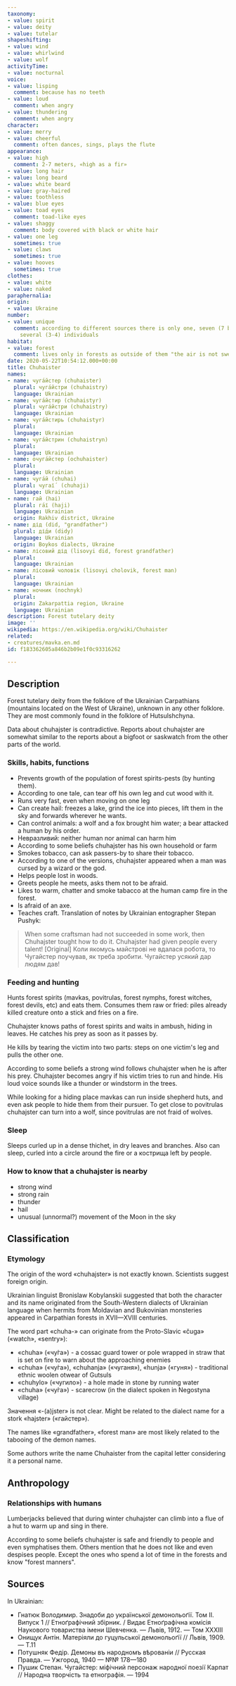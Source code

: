 ```yaml
---
taxonomy:
- value: spirit
- value: deity
- value: tutelar
shapeshifting:
- value: wind
- value: whirlwind
- value: wolf
activityTime:
- value: nocturnal
voice:
- value: lisping
  comment: because has no teeth
- value: loud
  comment: when angry
- value: thundering
  comment: when angry
character:
- value: merry
- value: cheerful
  comment: often dances, sings, plays the flute
appearance:
- value: high
  comment: 2-7 meters, «high as a fir»
- value: long hair
- value: long beard
- value: white beard
- value: gray-haired
- value: toothless
- value: blue eyes
- value: toad eyes
  comment: toad-like eyes
- value: shaggy
  comment: body covered with black or white hair
- value: one leg
  sometimes: true
- value: claws
  sometimes: true
- value: hooves
  sometimes: true
clothes:
- value: white
- value: naked
paraphernalia: 
origin:
- value: Ukraine
number:
- value: unique
  comment: according to different sources there is only one, seven (7 brothers) or
    several (3-4) individuals
habitat:
- value: forest
  comment: lives only in forests as outside of them "the air is not sweet for him»
date: 2020-05-22T10:54:12.000+00:00
title: Chuhaister
names:
- name: чуга́йстер (chuhaister)
  plural: чуга́йстри (chuhaistry)
  language: Ukrainian
- name: чуга́йстир (chuhaistyr)
  plural: чуга́йстри (chuhaistry)
  language: Ukrainian
- name: чуга́йстирь (chuhaistyr)
  plural: 
  language: Ukrainian
- name: чуга́йстрин (chuhaistryn)
  plural: 
  language: Ukrainian
- name: очуга́йстер (ochuhaister)
  plural: 
  language: Ukrainian
- name: чуга́й (chuhai)
  plural: чугаї́  (chuhaji)
  language: Ukrainian
- name: гай (hai)
  plural: га́ї (haji)
  language: Ukrainian
  origin: Rakhiv district, Ukraine
- name: дід (did, "grandfather")
  plural: дід́и (didy)
  language: Ukrainian
  origin: Boykos dialects, Ukraine
- name: лісовий дід (lisovyi did, forest grandfather)
  plural: 
  language: Ukrainian
- name: лісовий чоловік (lisovyi cholovik, forest man)
  plural: 
  language: Ukrainian
- name: ночник (nochnyk)
  plural: 
  origin: Zakarpattia region, Ukraine
  language: Ukrainian
description: Forest tutelary deity
image: ''
wikipedia: https://en.wikipedia.org/wiki/Chuhaister
related:
- creatures/mavka.en.md
id: f183362605a846b2b09e1f0c93316262

---
```

## Description

Forest tutelary deity from the folklore of the Ukrainian Carpathians (mountains located on the West of Ukraine), unknown in any other folklore. They are most commonly found in the folklore of Hutsulshchyna.

Data about chuhajster is contradictive. Reports about chuhajster are somewhat similar to the reports about a bigfoot or saskwatch from the other parts of the world.

### Skills, habits, functions

- Prevents growth of the population of forest spirits-pests (by hunting them).
- According to one tale, can tear off his own leg and cut wood with it.
- Runs very fast, even when moving on one leg
- Can create hail: freezes a lake, grind the ice into pieces, lift them in the sky and forwards wherever he wants.
- Can control animals: a wolf and a fox brought him water; a bear attacked a human by his order.
- Невразливий: neither human nor animal can harm him
- According to some beliefs chuhajster has his own household or farm
- Smokes tobacco, can ask passers-by to share their tobacco.
- According to one of the versions, chuhajster appeared when a man was cursed by a wizard or the god.
- Helps people lost in woods.
- Greets people he meets, asks them not to be afraid.
- Likes to warm, chatter and smoke tabacco at the human camp fire in the forest.
- Is afraid of an axe.
- Teaches craft. Translation of notes by Ukrainian entographer Stepan Pushyk:
> When some craftsman had not succeeded in some work, then Chuhajster tought how to do it. Chuhajster had given people every talent!
> [Original] Коли якомусь майстрові не вдалася робота, то Чугайстер поучував, як треба зробити. Чугайстер усякий дар людям дав!

### Feeding and hunting

Hunts forest spirits (mavkas, povitrulas, forest nymphs, forest witches, forest devils, etc) and eats them. Consumes them raw or fried: piles already killed creature onto a stick and fries on a fire.

Chuhajster knows paths of forest spirits and waits in ambush, hiding in leaves. He catches his prey as soon as it passes by.

He kills by tearing the victim into two parts: steps on one victim's leg and pulls the other one.

According to some beliefs a strong wind follows chuhajster when he is after his prey. Chuhajster becomes angry if his victim tries to run and hinde. His loud voice sounds like a thunder or windstorm in the trees.

While looking for a hiding place mavkas can run inside shepherd huts, and even ask people to hide them from their pursuer.
To get close to povitrulas chuhajster can turn into a wolf, since povitrulas are not fraid of wolves.

### Sleep

Sleeps curled up in a dense thichet, in dry leaves and branches. Also can sleep, curled into a circle around the fire or a кострища left by people.

### How to know that a chuhajster is nearby

- strong wind
- strong rain
- thunder
- hail
- unusual (unnormal?) movement of the Moon in the sky

## Classification

### Etymology

The origin of the word «chuhajster» is not exactly known. Scientists suggest foreign origin.

Ukrainian linguist Bronislaw Kobylanskii suggested that both the character and its name originated from the South-Western dialects of Ukrainian language when hermits from Moldavian and Bukovinian monsteries appeared in Carpathian forests in XVII—XVIII centuries.

The word part «chuha-» can originate from the Proto-Slavic «čuga» («watch», «sentry»):
- «chuha» («чу́га») - a cossac guard tower or pole wrapped in straw that is set on fire to warn about the approaching enemies
- «chuha» («чу́га»), «chuhanja» («чуганя»), «hunja» («гуня») - traditional ethnic woolen otwear of Gutsuls
- «chuhylo» («чугило») - a hole made in stone by running water
- «chuha» («чу́га») - scarecrow (in the dialect spoken in Negostyna village)

Значення «-(a)jster» is not clear. Might be related to the dialect name for a stork «hajster» («гайстер»).

The names like «grandfather», «forest man» are most likely related to the tabooing of the demon names.

Some authors write the name Chuhaister from the capital letter considering it a personal name.

## Anthropology

### Relationships with humans

Lumberjacks believed that during winter chuhajster can climb into a flue of a hut to warm up and sing in there.

According to some beliefs chuhajster is safe and friendly to people and even symphatises them.
Others mention that he does not like and even despises people. Except the ones who spend a lot of time in the forests and know "forest manners".

## Sources

In Ukrainian:
- Гнатюк Володимир. Знадоби до української демонольоґії. Том ІІ. Випуск 1 // Етноґрафічний збірник. / Видає Етноґрафічна комісія Наукового товариства імени Шевченка. — Львів, 1912. — Том ХХХІІІ
- Онищук Антін. Матеріяли до гуцульської демонольоґії // Львів, 1909.  — Т.11
- Потушняк Федір. Демоны въ народномъ вѣрованіи // Русская Правда. — Ужгород, 1940 — №№ 178—180
- Пушик Степан. Чугайстер: міфічний персонаж народної поезії Карпат // Народна творчість та етнографія. — 1994